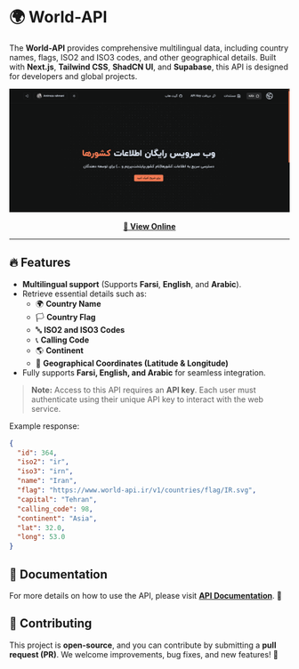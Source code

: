# 🌍 World-API

The **World-API** provides comprehensive multilingual data, including country
names, flags, ISO2 and ISO3 codes, and other geographical details. Built with
**Next.js**, **Tailwind CSS**, **ShadCN UI**, and **Supabase**, this API is
designed for developers and global projects.

![Screenshot](https://github.com/amir-rahmanii/world-api/blob/main/public/Screenshot.png)

<p align="center">
  <a href="https://world-api.ir"><strong>🚀 View Online</strong></a>
</p>

---

## 🔥 Features

- **Multilingual support** (Supports **Farsi**, **English**, and **Arabic**).
- Retrieve essential details such as:
  - 🌍 **Country Name**
  - 🏳 **Country Flag**
  - 🔤 **ISO2 and ISO3 Codes**
  - 📞 **Calling Code**
  - 🌎 **Continent**
  - 📍 **Geographical Coordinates (Latitude & Longitude)**
- Fully supports **Farsi, English, and Arabic** for seamless integration.

> **Note:** Access to this API requires an **API key**. Each user must
> authenticate using their unique API key to interact with the web service.

Example response:

```json
{
  "id": 364,
  "iso2": "ir",
  "iso3": "irn",
  "name": "Iran",
  "flag": "https://www.world-api.ir/v1/countries/flag/IR.svg",
  "capital": "Tehran",
  "calling_code": 98,
  "continent": "Asia",
  "lat": 32.0,
  "long": 53.0
}
```

## 📖 Documentation

For more details on how to use the API, please visit
**[API Documentation](https://world-api.ir/documentation/about)**. 🚀

## 🤝 Contributing

This project is **open-source**, and you can contribute by submitting a **pull
request (PR)**. We welcome improvements, bug fixes, and new features! 🚀
